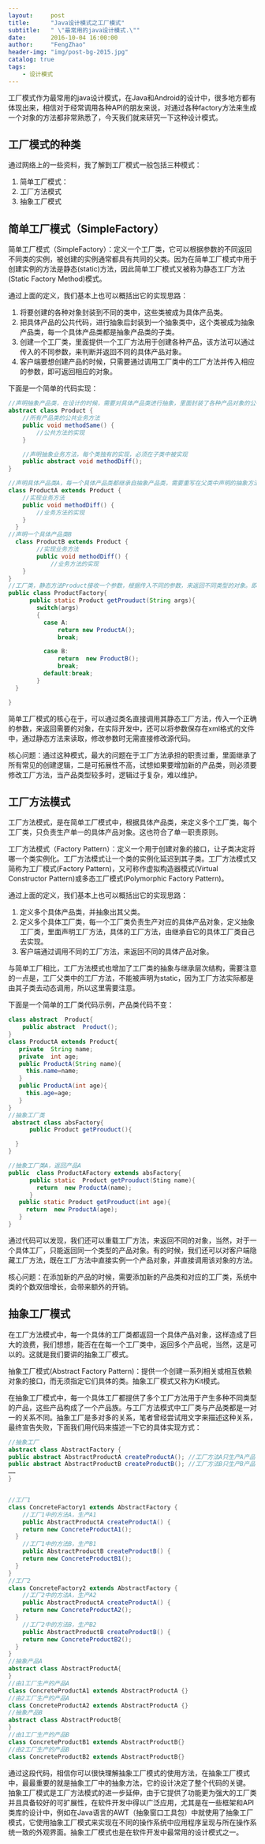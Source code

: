 ```yaml
---
layout:     post
title:      "Java设计模式之工厂模式"
subtitle:   " \"最常用的java设计模式.\""
date:       2016-10-04 16:00:00
author:     "FengZhao"
header-img: "img/post-bg-2015.jpg"
catalog: true
tags:
    - 设计模式
---
```

工厂模式作为最常用的java设计模式，在Java和Android的设计中，很多地方都有体现出来，相信对于经常调用各种API的朋友来说，对通过各种factory方法来生成一个对象的方法都非常熟悉了，今天我们就来研究一下这种设计模式。


## 工厂模式的种类

通过网络上的一些资料，我了解到工厂模式一般包括三种模式：
1. 简单工厂模式：
2. 工厂方法模式
3. 抽象工厂模式

## 简单工厂模式（SimpleFactory）

简单工厂模式（SimpleFactory）：定义一个工厂类，它可以根据参数的不同返回不同类的实例，被创建的实例通常都具有共同的父类。因为在简单工厂模式中用于创建实例的方法是静态(static)方法，因此简单工厂模式又被称为静态工厂方法(Static Factory Method)模式。

通过上面的定义，我们基本上也可以概括出它的实现思路：

1. 将要创建的各种对象封装到不同的类中，这些类被成为具体产品类。
2. 把具体产品的公共代码，进行抽象后封装到一个抽象类中，这个类被成为抽象产品类，每一个具体产品类都是抽象产品类的子类。
3. 创建一个工厂类，里面提供一个工厂方法用于创建各种产品，该方法可以通过传入的不同参数，来判断并返回不同的具体产品对象。
4. 客户端要想创建产品的时候，只需要通过调用工厂类中的工厂方法并传入相应的参数，即可返回相应的对象。

下面是一个简单的代码实现：

```java
//声明抽象产品类，在设计的时候，需要对具体产品类进行抽象，里面封装了各种产品对象的公有方法。
abstract class Product {  
    //所有产品类的公共业务方法  
    public void methodSame() {  
        //公共方法的实现  
    }  

    //声明抽象业务方法，每个类独有的实现，必须在子类中被实现  
    public abstract void methodDiff();  
}

//声明具体产品类A，每一个具体产品类都继承自抽象产品类，需要重写在父类中声明的抽象方法。
class ProductA extends Product {  
    //实现业务方法  
    public void methodDiff() {  
        //业务方法的实现  
    }  
  }
//声明一个具体产品类B
  class ProductB extends Product {  
        //实现业务方法  
        public void methodDiff() {  
            //业务方法的实现  
    }  
}
//工厂类，静态方法Product接收一个参数，根据传入不同的参数，来返回不同类型的对象。即不同的产品
public class ProductFactory{
      public static Product getProuduct(String args){
        switch(args)
        {
          case A:
              return new ProductA();
              break;

          case B:
              return  new ProductB();  
              break;
          default:break;
        }
  }

}
```
简单工厂模式的核心在于，可以通过类名直接调用其静态工厂方法，传入一个正确的参数，来返回需要的对象，在实际开发中，还可以将参数保存在xml格式的文件中，通过静态方法来读取，修改参数时无需直接修改源代码。

核心问题：通过这种模式，最大的问题在于工厂方法承担的职责过重，里面继承了所有常见的创建逻辑，二是可拓展性不高，试想如果要增加新的产品类，则必须要修改工厂方法，当产品类型较多时，逻辑过于复杂，难以维护。




## 工厂方法模式

工厂方法模式，是在简单工厂模式中，根据具体产品类，来定义多个工厂类，每个工厂类，只负责生产单一的具体产品对象。这也符合了单一职责原则。

工厂方法模式（Factory Pattern）：定义一个用于创建对象的接口，让子类决定将哪一个类实例化。工厂方法模式让一个类的实例化延迟到其子类。工厂方法模式又简称为工厂模式(Factory Pattern)，又可称作虚拟构造器模式(Virtual Constructor Pattern)或多态工厂模式(Polymorphic Factory Pattern)。

通过上面的定义，我们基本上也可以概括出它的实现思路：

1. 定义多个具体产品类，并抽象出其父类。
2. 定义多个具体工厂类，每一个工厂类负责生产对应的具体产品对象，定义抽象工厂类，里面声明工厂方法，具体的工厂方法，由继承自它的具体工厂类自己去实现。
3. 客户端通过调用不同的工厂方法，来返回不同的具体产品对象。

与简单工厂相比，工厂方法模式也增加了工厂类的抽象与继承层次结构，需要注意的一点是，工厂父类中的工厂方法，不能被声明为static，因为工厂方法实际都是由其子类去动态调用，所以这里需要注意。

下面是一个简单的工厂类代码示例，产品类代码不变：

```java
class abstract  Product{
    public abstract  Product();
}
class ProductA extends Product{
   private  String name;
   private  int age;
   public ProductA(String name){
     this.name=name;
   }
   public ProductA(int age){
     this.age=age;
   }
}
//抽象工厂类
 abstract class absFactory{
      public Product getProuduct(){

  }        
}

//抽象工厂类A，返回产品A
public  class ProductAFactory extends absFactory{
      public static  Product getProuduct(Sting name){
        return  new ProductA(name);      
      }        
   public static Product getProuduct(int age){
     return  new ProductA(age);
   }
}
```
通过代码可以发现，我们还可以重载工厂方法，来返回不同的对象，当然，对于一个具体工厂，只能返回同一个类型的产品对象。有的时候，我们还可以对客户端隐藏工厂方法，既在工厂方法中直接实例一个产品对象，并直接调用该对象的方法。

核心问题：在添加新的产品的时候，需要添加新的产品类和对应的工厂类，系统中类的个数双倍增长，会带来额外的开销。

## 抽象工厂模式

在工厂方法模式中，每一个具体的工厂类都返回一个具体产品对象，这样造成了巨大的浪费，我们想想，能否在在每一个工厂类中，返回多个产品呢，当然，这是可以的。这就是我们要讲的抽象工厂模式。

抽象工厂模式(Abstract Factory Pattern)：提供一个创建一系列相关或相互依赖对象的接口，而无须指定它们具体的类。抽象工厂模式又称为Kit模式。

在抽象工厂模式中，每一个具体工厂都提供了多个工厂方法用于产生多种不同类型的产品，这些产品构成了一个产品族。与工厂方法模式中工厂类与产品类都是一对一的关系不同。抽象工厂是多对多的关系，笔者曾经尝试用文字来描述这种关系，最终宣告失败，下面我们用代码来描述一下它的具体实现方式：

```java
//抽象工厂
abstract class AbstractFactory {  
public abstract AbstractProductA createProductA(); //工厂方法A只生产A产品
public abstract AbstractProductB createProductB(); //工厂方法B只生产B产品
……  
}


//工厂1
class ConcreteFactory1 extends AbstractFactory {  
    //工厂1中的方法A，生产A1
    public AbstractProductA createProductA() {  
    return new ConcreteProductA1();  
  }  
    //工厂1中的方法B，生产B1
    public AbstractProductB createProductB() {  
    return new ConcreteProductB1();  
  }  
}
//工厂2
class ConcreteFactory2 extends AbstractFactory {  
    //工厂2中的方法A，生产A2
    public AbstractProductA createProductA() {  
    return new ConcreteProductA2();  
  }  
    //工厂2中的方法B，生产B2  
    public AbstractProductB createProductB() {  
    return new ConcreteProductB2();  
  }  
}
//抽象产品A
abstract class AbstractProductA{  
}
//由1工厂生产的产品A
class ConcreteProductA1 extends AbstractProductA {}
//由2工厂生产的产品A  
class ConcreteProductA2 extends AbstractProductA {}
//抽象产品B
abstract class AbstractProductB{  
}
//由1工厂生产的产品B
class ConcreteProductB1 extends AbstractProductB{}
//由2工厂生产的产品B
class ConcreteProductB2 extends AbstractProductB{}  
```

通过这段代码，相信你可以很快理解抽象工厂模式的使用方法，在抽象工厂模式中，最最重要的就是抽象工厂中的抽象方法，它的设计决定了整个代码的关键。
抽象工厂模式是工厂方法模式的进一步延伸，由于它提供了功能更为强大的工厂类并且具备较好的可扩展性，在软件开发中得以广泛应用，尤其是在一些框架和API类库的设计中，例如在Java语言的AWT（抽象窗口工具包）中就使用了抽象工厂模式，它使用抽象工厂模式来实现在不同的操作系统中应用程序呈现与所在操作系统一致的外观界面。抽象工厂模式也是在软件开发中最常用的设计模式之一。
